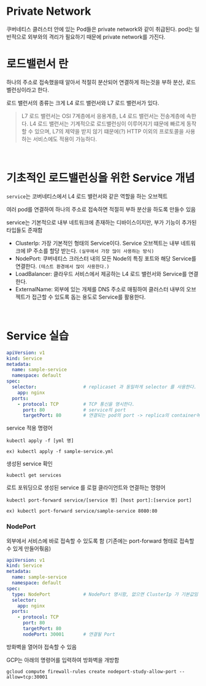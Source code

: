 # Private Network

쿠버네티스 클러스터 안에 있는 Pod들은 private network와 같이 취급된다. pod는 일반적으로 외부와의 격리가 필요하기 때문에 private network를 가진다.

# 로드밸런서 란

하나의 주소로 접속했을때 알아서 적절히 분산되어 연결하게 하는것을 부하 분산, 로드 벨런싱이라고 한다.

로드 밸런서의 종류는 크게 L4 로드 밸런서와 L7 로드 밸런서가 있다.

> L7 로드 밸런서는 OSI 7계층에서 응용계층, L4 로드 밸런서는 전송계층에 속한다.
> L4 로드 밸런서는 기계적으로 로드밸런싱이 이루어지기 떄문에 빠르게 동작할 수 있으며, L7의 제약을 받지 않기 떄문에(?) HTTP 이외의 프로토콜을 사용하는 서비스에도 적용이 가능하다.

<br>

# 기초적인 로드밸런싱을 위한 Service 개념

`service`는 코버네티스에서 L4 로드 밸런서와 같은 역할을 하는 오브젝트

여러 pod를 연결하여 하나의 주소로 접속하면 적절히 부하 분산을 하도록 만들수 있음

service는 기본적으로 내부 네트워크에 존재하는 디바이스이지만, 부가 기능이 추가된 타입들도 준재함
- ClusterIp: 가장 기본적인 형태의 Service이다. Service 오브젝트는 내부 네트워크에 IP 주소를 할당 받는다. `(실무에서 가장 많이 사용하는 방식)`
- NodePort: 쿠버네티스 크러스터 내의 모든 Node의 특징 포트와 해당 Service를 연결한다. `(테스트 환경에서 많이 사용한다.)`
- LoadBalancer: 클라우드 서비스에서 제공하는 L4 로드 밸런서와 Service를 연결한다.
- ExternalName: 외부에 있는 개체를 DNS 주소로 매핑하여 클러스터 내부의 오브젝트가 접근할 수 있도록 돕는 용도로 Service를 활용한다.


<br>

# Service 실습

```yml
apiVersion: v1
kind: Service
metadata:
  name: sample-service
  namespace: default
spec:
  selector:                 # replicaset 과 동일하게 selector 를 사용한다.
    app: nginx
  ports:
    - protocol: TCP         # TCP 통신을 명시한다.
      port: 80              # service의 port
      targetPort: 80        # 연결되는 pod의 port -> replica의 container에서 설정된 port를 말하는것
```

service 적용 명령어

```
kubectl apply -f [yml 명]

ex) kubectl apply -f sample-service.yml
```

생성된 service 확인

```
kubectl get services
```

로트 포워딩으로 생성된 service 를 로컬 클라이언트와 연결하는 명령어

```
kubectl port-forward service/[service 명] [host port]:[service port]

ex) kubectl port-forward service/sample-service 8080:80
```


### NodePort

외부에서 서비스에 바로 접속할 수 있도록 함 (기존에는 port-forward 형태로 접속할 수 있게 만들어줚음)

```yml
apiVersion: v1
kind: Service
metadata:
  name: sample-service
  namespace: default
spec:
  type: NodePort            # NodePort 명시함, 없으면 ClusterIp 가 기본값임
  selector:
    app: nginx
  ports:
    - protocol: TCP
      port: 80
      targetPort: 80
      nodePort: 30001       # 연결될 Port
```

방화벽을 열어야 접속할 수 있음

GCP는 아래의 명령어를 입력하여 방화벽을 개방함

```
gcloud compute firewall-rules create nodeport-study-allow-port --allow=tcp:30001
```

